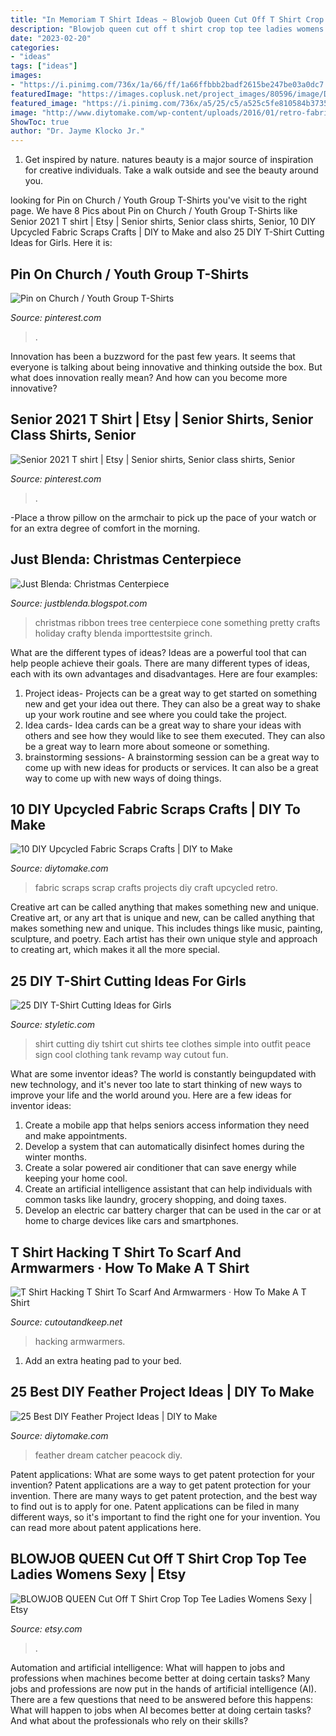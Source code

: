 ```yaml
---
title: "In Memoriam T Shirt Ideas ~ Blowjob Queen Cut Off T Shirt Crop Top Tee Ladies Womens Sexy"
description: "Blowjob queen cut off t shirt crop top tee ladies womens sexy"
date: "2023-02-20"
categories:
- "ideas"
tags: ["ideas"]
images:
- "https://i.pinimg.com/736x/1a/66/ff/1a66ffbbb2badf2615be247be03a0dc7.jpg"
featuredImage: "https://images.coplusk.net/project_images/80596/image/DSCN9881_1296234948.jpg"
featured_image: "https://i.pinimg.com/736x/a5/25/c5/a525c5fe810584b3735a1fbbcd0ebaa2.jpg"
image: "http://www.diytomake.com/wp-content/uploads/2016/01/retro-fabric-scraps.jpg"
ShowToc: true
author: "Dr. Jayme Klocko Jr."
---
```



1. Get inspired by nature. natures beauty is a major source of inspiration for creative individuals. Take a walk outside and see the beauty around you.

	

		
looking for Pin on Church / Youth Group T-Shirts you've visit to the right page. We have 8 Pics about Pin on Church / Youth Group T-Shirts like Senior 2021 T shirt | Etsy | Senior shirts, Senior class shirts, Senior, 10 DIY Upcycled Fabric Scraps Crafts | DIY to Make and also 25 DIY T-Shirt Cutting Ideas for Girls. Here it is:
		
    
## Pin On Church / Youth Group T-Shirts

<img loading=lazy src="https://i.pinimg.com/736x/a5/25/c5/a525c5fe810584b3735a1fbbcd0ebaa2.jpg" onerror="this.onerror=null;this.src='https://tse1.mm.bing.net/th?id=OIP.v9H82qjHJ5DHZjDDqQmprAHaO0&amp;pid=15.1';" alt="Pin on Church / Youth Group T-Shirts">

_Source: pinterest.com_

>. 

	

Innovation has been a buzzword for the past few years. It seems that everyone is talking about being innovative and thinking outside the box. But what does innovation really mean? And how can you become more innovative?

    
## Senior 2021 T Shirt | Etsy | Senior Shirts, Senior Class Shirts, Senior

<img loading=lazy src="https://i.pinimg.com/736x/1a/66/ff/1a66ffbbb2badf2615be247be03a0dc7.jpg" onerror="this.onerror=null;this.src='https://tse4.mm.bing.net/th?id=OIP.Xult8nPJmgOI0bCd3zFi_wHaJ3&amp;pid=15.1';" alt="Senior 2021 T shirt | Etsy | Senior shirts, Senior class shirts, Senior">

_Source: pinterest.com_

>. 

	

-Place a throw pillow on the armchair to pick up the pace of your watch or for an extra degree of comfort in the morning.

    
## Just Blenda: Christmas Centerpiece

<img loading=lazy src="https://4.bp.blogspot.com/_a_4A5HeYiTs/TRTw5-yQ8JI/AAAAAAAAHMk/QpFkAvA_8O4/s1600/DSC02891.JPG" onerror="this.onerror=null;this.src='https://tse2.mm.bing.net/th?id=OIP.4Q5t5pnF0FqmCiSPVw0o6gHaJ4&amp;pid=15.1';" alt="Just Blenda: Christmas Centerpiece">

_Source: justblenda.blogspot.com_

>christmas ribbon trees tree centerpiece cone something pretty crafts holiday crafty blenda importtestsite grinch. 

	

What are the different types of ideas?
Ideas are a powerful tool that can help people achieve their goals. There are many different types of ideas, each with its own advantages and disadvantages. Here are four examples: 
1. Project ideas- Projects can be a great way to get started on something new and get your idea out there. They can also be a great way to shake up your work routine and see where you could take the project. 
2. Idea cards- Idea cards can be a great way to share your ideas with others and see how they would like to see them executed. They can also be a great way to learn more about someone or something. 
3. brainstorming sessions- A brainstorming session can be a great way to come up with new ideas for products or services. It can also be a great way to come up with new ways of doing things.

    
## 10 DIY Upcycled Fabric Scraps Crafts | DIY To Make

<img loading=lazy src="http://www.diytomake.com/wp-content/uploads/2016/01/retro-fabric-scraps.jpg" onerror="this.onerror=null;this.src='https://tse3.mm.bing.net/th?id=OIP.ZtfHDs8162qz3v9G0oqC5QHaJ3&amp;pid=15.1';" alt="10 DIY Upcycled Fabric Scraps Crafts | DIY to Make">

_Source: diytomake.com_

>fabric scraps scrap crafts projects diy craft upcycled retro. 

	

Creative art can be called anything that makes something new and unique.
Creative art, or any art that is unique and new, can be called anything that makes something new and unique. This includes things like music, painting, sculpture, and poetry. Each artist has their own unique style and approach to creating art, which makes it all the more special.

    
## 25 DIY T-Shirt Cutting Ideas For Girls

<img loading=lazy src="http://styletic.com/wp-content/uploads/2014/11/diy-tshirt-cutting-ideas/13-white-t-shirt-cutting.jpg" onerror="this.onerror=null;this.src='https://tse1.mm.bing.net/th?id=OIP.C9qucQRicgAfY3Z0SawUuQHaLH&amp;pid=15.1';" alt="25 DIY T-Shirt Cutting Ideas for Girls">

_Source: styletic.com_

>shirt cutting diy tshirt cut shirts tee clothes simple into outfit peace sign cool clothing tank revamp way cutout fun. 

	

What are some inventor ideas?
The world is constantly beingupdated with new technology, and it's never too late to start thinking of new ways to improve your life and the world around you. Here are a few ideas for inventor ideas: 
1. Create a mobile app that helps seniors access information they need and make appointments. 
2. Develop a system that can automatically disinfect homes during the winter months. 
3. Create a solar powered air conditioner that can save energy while keeping your home cool. 
4. Create an artificial intelligence assistant that can help individuals with common tasks like laundry, grocery shopping, and doing taxes. 
5. Develop an electric car battery charger that can be used in the car or at home to charge devices like cars and smartphones.

    
## T Shirt Hacking T Shirt To Scarf And Armwarmers · How To Make A T Shirt

<img loading=lazy src="https://images.coplusk.net/project_images/80596/image/DSCN9881_1296234948.jpg" onerror="this.onerror=null;this.src='https://tse2.mm.bing.net/th?id=OIP.-G2rM0-RDuIV03bH36U0HgHaJ4&amp;pid=15.1';" alt="T Shirt Hacking T Shirt To Scarf And Armwarmers · How To Make A T Shirt">

_Source: cutoutandkeep.net_

>hacking armwarmers. 

	

1. Add an extra heating pad to your bed.

    
## 25 Best DIY Feather Project Ideas | DIY To Make

<img loading=lazy src="http://www.diytomake.com/wp-content/uploads/2017/05/Peacock-Feather-Dream-Catcher.jpg" onerror="this.onerror=null;this.src='https://tse4.mm.bing.net/th?id=OIP.LPpD-cCxQpADliYiLEgctwHaLH&amp;pid=15.1';" alt="25 Best DIY Feather Project Ideas | DIY to Make">

_Source: diytomake.com_

>feather dream catcher peacock diy. 

	

Patent applications: What are some ways to get patent protection for your invention?
Patent applications are a way to get patent protection for your invention. There are many ways to get patent protection, and the best way to find out is to apply for one. Patent applications can be filed in many different ways, so it's important to find the right one for your invention. You can read more about patent applications here.

    
## BLOWJOB QUEEN Cut Off T Shirt Crop Top Tee Ladies Womens Sexy | Etsy

<img loading=lazy src="https://i.etsystatic.com/26874630/r/il/e6fc60/3017989244/il_1588xN.3017989244_8sys.jpg" onerror="this.onerror=null;this.src='https://tse2.mm.bing.net/th?id=OIP.HGShqfQgndh7uuABk391XAHaLM&amp;pid=15.1';" alt="BLOWJOB QUEEN Cut Off T Shirt Crop Top Tee Ladies Womens Sexy | Etsy">

_Source: etsy.com_

>. 

	

Automation and artificial intelligence: What will happen to jobs and professions when machines become better at doing certain tasks?
Many jobs and professions are now put in the hands of artificial intelligence (AI). There are a few questions that need to be answered before this happens: What will happen to jobs when AI becomes better at doing certain tasks? And what about the professionals who rely on their skills?

